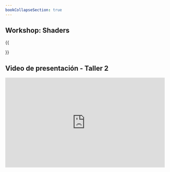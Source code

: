 ```yaml
---
bookCollapseSection: true
---
```


## Workshop: Shaders
{{<section>}}


## Video de presentación  - Taller 2

<div style=position:relative;padding-bottom:56.25%;height:0;overflow:hidden><iframe src=https://www.youtube.com/embed/f0WTkxqGyGo style=position:absolute;top:0;left:0;width:100%;height:100%;border:0 allowfullscreen title="VIdeo Taller 1"></iframe></div>
